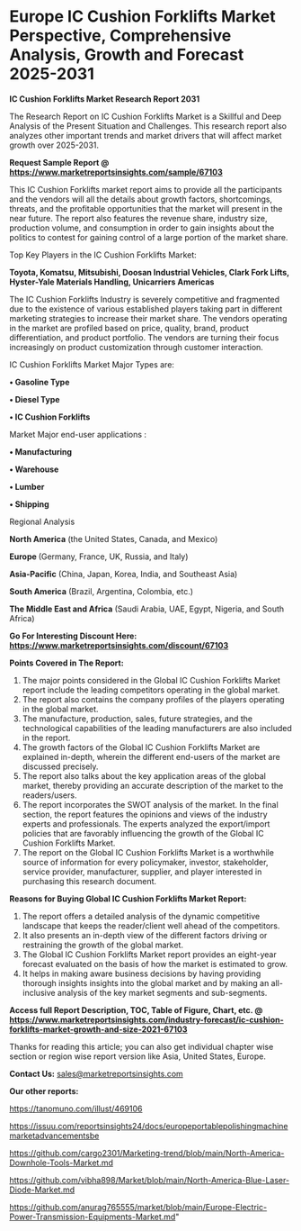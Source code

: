 # Europe IC Cushion Forklifts Market Perspective, Comprehensive Analysis, Growth and Forecast 2025-2031

<strong>IC Cushion Forklifts Market Research Report 2031</strong>

The Research Report on IC Cushion Forklifts Market is a Skillful and Deep Analysis of the Present Situation and Challenges. This research report also analyzes other important trends and market drivers that will affect market growth over 2025-2031.

<strong>Request Sample Report @ <a href=https://www.marketreportsinsights.com/sample/67103>https://www.marketreportsinsights.com/sample/67103</a></strong>

This IC Cushion Forklifts market report aims to provide all the participants and the vendors will all the details about growth factors, shortcomings, threats, and the profitable opportunities that the market will present in the near future. The report also features the revenue share, industry size, production volume, and consumption in order to gain insights about the politics to contest for gaining control of a large portion of the market share.

Top Key Players in the IC Cushion Forklifts Market:

<strong>Toyota, Komatsu, Mitsubishi, Doosan Industrial Vehicles, Clark Fork Lifts, Hyster-Yale Materials Handling, Unicarriers Americas</strong>

The IC Cushion Forklifts Industry is severely competitive and fragmented due to the existence of various established players taking part in different marketing strategies to increase their market share. The vendors operating in the market are profiled based on price, quality, brand, product differentiation, and product portfolio. The vendors are turning their focus increasingly on product customization through customer interaction.

IC Cushion Forklifts Market Major Types are:

<strong>• Gasoline Type

• Diesel Type

• IC Cushion Forklifts</strong>

Market Major end-user applications :

<strong>• Manufacturing

• Warehouse

• Lumber

• Shipping</strong>

Regional Analysis

</u><strong><b>North America</b></strong> (the United States, Canada, and Mexico)

<strong><b>Europe </b></strong>(Germany, France, UK, Russia, and Italy)

<strong><b>Asia-Pacific</b></strong> (China, Japan, Korea, India, and Southeast Asia)

<strong><b>South America</b></strong> (Brazil, Argentina, Colombia, etc.)

<strong><b>The Middle East and Africa</b></strong> (Saudi Arabia, UAE, Egypt, Nigeria, and South Africa)

<strong>Go For Interesting Discount Here: <a href=https://www.marketreportsinsights.com/discount/67103>https://www.marketreportsinsights.com/discount/67103</a></strong>

<strong>Points Covered in The Report:</strong>
<ol>
  <li>The major points considered in the Global IC Cushion Forklifts Market report include the leading competitors operating in the global market.</li>
  <li>The report also contains the company profiles of the players operating in the global market.</li>
  <li>The manufacture, production, sales, future strategies, and the technological capabilities of the leading manufacturers are also included in the report.</li>
  <li>The growth factors of the Global IC Cushion Forklifts Market are explained in-depth, wherein the different end-users of the market are discussed precisely.</li>
  <li>The report also talks about the key application areas of the global market, thereby providing an accurate description of the market to the readers/users.</li>
  <li>The report incorporates the SWOT analysis of the market. In the final section, the report features the opinions and views of the industry experts and professionals. The experts analyzed the export/import policies that are favorably influencing the growth of the Global IC Cushion Forklifts Market.</li>
  <li>The report on the Global IC Cushion Forklifts Market is a worthwhile source of information for every policymaker, investor, stakeholder, service provider, manufacturer, supplier, and player interested in purchasing this research document.</li>
</ol>
<strong>Reasons for Buying Global IC Cushion Forklifts Market Report:</strong>

<ol>
  <li>The report offers a detailed analysis of the dynamic competitive landscape that keeps the reader/client well ahead of the competitors.</li>
  <li>It also presents an in-depth view of the different factors driving or restraining the growth of the global market.</li>
  <li>The Global IC Cushion Forklifts Market report provides an eight-year forecast evaluated on the basis of how the market is estimated to grow.</li>
  <li>It helps in making aware business decisions by having providing thorough insights insights into the global market and by making an all-inclusive analysis of the key market segments and sub-segments.</li>
</ol>
<strong>Access full Report Description, TOC, Table of Figure, Chart, etc. @ <a href=https://www.marketreportsinsights.com/industry-forecast/ic-cushion-forklifts-market-growth-and-size-2021-67103>https://www.marketreportsinsights.com/industry-forecast/ic-cushion-forklifts-market-growth-and-size-2021-67103</a></strong>


Thanks for reading this article; you can also get individual chapter wise section or region wise report version like Asia, United States, Europe.

<strong>Contact Us:</strong>
sales@marketreportsinsights.com

<strong>Our other reports:</strong>

<a href=https://tanomuno.com/illust/469106>https://tanomuno.com/illust/469106</a>

<a href=https://issuu.com/reportsinsights24/docs/europeportablepolishingmachinemarketadvancementsbe>https://issuu.com/reportsinsights24/docs/europeportablepolishingmachinemarketadvancementsbe</a>

<a href=https://github.com/cargo2301/Marketing-trend/blob/main/North-America-Downhole-Tools-Market.md>https://github.com/cargo2301/Marketing-trend/blob/main/North-America-Downhole-Tools-Market.md</a>

<a href=https://github.com/vibha898/Market/blob/main/North-America-Blue-Laser-Diode-Market.md>https://github.com/vibha898/Market/blob/main/North-America-Blue-Laser-Diode-Market.md</a>

<a href=https://github.com/anurag765555/market/blob/main/Europe-Electric-Power-Transmission-Equipments-Market.md>https://github.com/anurag765555/market/blob/main/Europe-Electric-Power-Transmission-Equipments-Market.md</a>"
